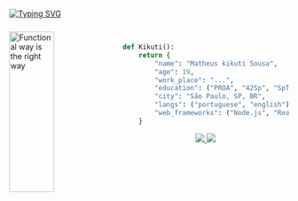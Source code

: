 
[![Typing SVG](https://readme-typing-svg.herokuapp.com/?color=CCC&size=35&center=true&vCenter=true&width=1000&lines=Hello,+My+Name+is+Matheus+Kikuti;I'm+19+years+old;I'm+from+Brazil,+SP;I'm+a+Systems+Analysis+and+Development+student.;Welcome!+:%29)](https://git.io/typing-svg)

<img src="https://github-readme-stats-74zg.vercel.app/api/top-langs/?username=KikuTiii&layout=compact&langs_count=10&hide_border=true&title_color=a3a2a0&text_color=FFF&bg_color=0d1117"
     alt="Functional way is the right way"
     style="margin-top:10px;"
     height="290px"
     width = "40%"
     align="left" />

<br>

```python
def Kikuti():
    return {
        "name": "Matheus kikuti Sousa",
        "age": 19,
        "work_place": "...",
        "education": ("PROA", "42Sp", "SpTech")
        "city": "São Paulo, SP, BR",
        "langs": ("portuguese", "english")
        "web_frameworks": ("Node.js", "React")
    }
```

<div align="center">  
<a  href="https://www.instagram.com/matheuskikuti/" target="_blank"><img src="https://img.shields.io/badge/-Instagram-%23E4405F?style=for-the-badge&logo=instagram&logoColor=white"</a>
<a href="https://www.linkedin.com/in/matheuskikuti-s-37a8381b5/" target="blank">
   <img src="https://img.shields.io/badge/LinkedIn-0077B5?style=for-the-badge&logo=linkedin&logoColor=white alt="KikuTiii""/>
</div>

